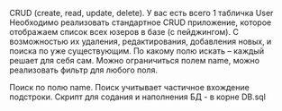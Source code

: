 CRUD (create, read, update, delete).
У вас есть всего 1 табличка User
Необходимо реализовать стандартное CRUD приложение, которое отображаем список всех юзеров в базе (с пейджингом). С возможностью их удаления, редактирования, добавления новых, и поиска по уже существующим.
По какому полю искать – каждый решает для себя сам. Можно ограничиться полем name, можно реализовать фильтр для любого поля.

Поиск по полю name. Поиск учитывает частичное вхождение подстроки.
Скрипт для содания и наполнения БД - в корне DB.sql
